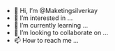 - 👋 Hi, I’m @Maketingsilverkay
- 👀 I’m interested in ...
- 🌱 I’m currently learning ...
- 💞️ I’m looking to collaborate on ...
- 📫 How to reach me ...

<!---
Maketingsilverkay/Maketingsilverkay is a ✨ special ✨ repository because its `README.md` (this file) appears on your GitHub profile.
You can click the Preview link to take a look at your changes.
--->

